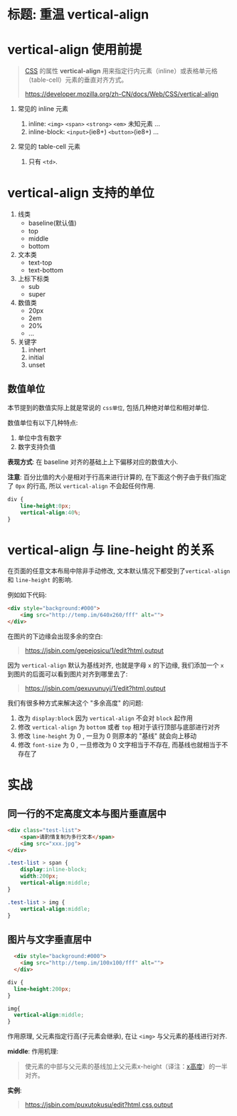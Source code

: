 # 标题: 重温 vertical-align

# vertical-align 使用前提

> [CSS](https://developer.mozilla.org/en-US/docs/CSS) 的属性 **vertical-align** 用来指定行内元素（inline）或表格单元格（table-cell）元素的垂直对齐方式。
>
> https://developer.mozilla.org/zh-CN/docs/Web/CSS/vertical-align

1. 常见的 inline 元素
   1. inline: `<img>` `<span>` `<strong>` `<em>` 未知元素 ...
   2. inline-block: `<input>`(ie8+) `<button>`(ie8+) ...

2. 常见的 table-cell 元素
   1. 只有 `<td>`.

# vertical-align 支持的单位

1. 线类
   - baseline(默认值)
   - top
   - middle
   - bottom
2. 文本类
   - text-top
   - text-bottom
3. 上标下标类
   - sub
   - super
4. 数值类
   - 20px
   - 2em
   - 20%
   - ...
5. 关键字
   1. inhert
   2. initial
   3. unset

## 数值单位

本节提到的数值实际上就是常说的 `css单位`, 包括几种绝对单位和相对单位.

 数值单位有以下几种特点:

1. 单位中含有数字
2. 数字支持负值

**表现方式**: 在 baseline 对齐的基础上上下偏移对应的数值大小.

**注意**: 百分比值的大小是相对于行高来进行计算的, 在下面这个例子由于我们指定了 `0px` 的行高, 所以 `vertical-align` 不会起任何作用.

```css
div {
    line-height:0px;
    vertical-align:40%;
}
```

# vertical-align 与 line-height 的关系

在页面的任意文本布局中除非手动修改, 文本默认情况下都受到了`vertical-align` 和 `line-height` 的影响.

例如如下代码:

```html
<div style="background:#000">
    <img src="http://temp.im/640x260/fff" alt="">
</div>
```

在图片的下边缘会出现多余的空白:

> https://jsbin.com/gepejosicu/1/edit?html,output

因为 `vertical-align` 默认为基线对齐, 也就是字母 `x` 的下边缘, 我们添加一个 `x` 到图片的后面可以看到图片对齐到哪里去了:

> https://jsbin.com/qexuvunuyi/1/edit?html,output

我们有很多种方式来解决这个 "多余高度" 的问题:

1. 改为 `display:block` 因为 `vertical-align` 不会对 `block` 起作用
2. 修改 `vertical-align`  为 `bottom` 或者 `top` 相对于该行顶部与底部进行对齐
3. 修改 `line-height` 为 0 , 一旦为 0 则原本的 "基线" 就会向上移动
4. 修改 `font-size` 为 0 , 一旦修改为 0 文字相当于不存在, 而基线也就相当于不存在了

# 实战

## 同一行的不定高度文本与图片垂直居中

```html
<div class="test-list">
    <span>请酌情复制为多行文本</span>
    <img src="xxx.jpg">
</div>
```

```css
.test-list > span {
    display:inline-block;
    width:200px;
    vertical-align:middle;
}

.test-list > img {
    vertical-align:middle;
}
```

## 图片与文字垂直居中

```html
  <div style="background:#000">
    <img src="http://temp.im/100x100/fff" alt="">
  </div>
```

```css
div {
  line-height:200px;
}

img{
  vertical-align:middle;
}
```

作用原理, 父元素指定行高(子元素会继承), 在让 `<img>` 与父元素的基线进行对齐.

**middle**: 作用机理:

> 使元素的中部与父元素的基线加上父元素x-height（译注：[x高度](https://www.zhangxinxu.com/wordpress/2015/06/about-letter-x-of-css/)）的一半对齐。

**实例**:

> https://jsbin.com/puxutokusu/edit?html,css,output

